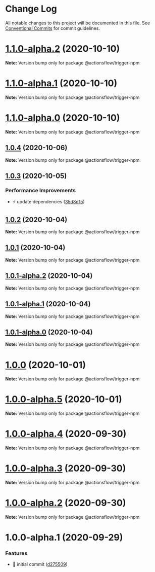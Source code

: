# Change Log

All notable changes to this project will be documented in this file.
See [Conventional Commits](https://conventionalcommits.org) for commit guidelines.

# [1.1.0-alpha.2](https://github.com/actionsflow/actionsflow/compare/@actionsflow/trigger-npm@1.1.0-alpha.1...@actionsflow/trigger-npm@1.1.0-alpha.2) (2020-10-10)

**Note:** Version bump only for package @actionsflow/trigger-npm





# [1.1.0-alpha.1](https://github.com/actionsflow/actionsflow/compare/@actionsflow/trigger-npm@1.1.0-alpha.0...@actionsflow/trigger-npm@1.1.0-alpha.1) (2020-10-10)

**Note:** Version bump only for package @actionsflow/trigger-npm





# [1.1.0-alpha.0](https://github.com/actionsflow/actionsflow/compare/@actionsflow/trigger-npm@1.0.4...@actionsflow/trigger-npm@1.1.0-alpha.0) (2020-10-10)

**Note:** Version bump only for package @actionsflow/trigger-npm





## [1.0.4](https://github.com/actionsflow/actionsflow/compare/@actionsflow/trigger-npm@1.0.3...@actionsflow/trigger-npm@1.0.4) (2020-10-06)

**Note:** Version bump only for package @actionsflow/trigger-npm





## [1.0.3](https://github.com/actionsflow/actionsflow/compare/@actionsflow/trigger-npm@1.0.2...@actionsflow/trigger-npm@1.0.3) (2020-10-05)


### Performance Improvements

* ⚡️ update dependencies ([35d8d15](https://github.com/actionsflow/actionsflow/commit/35d8d15d049f9b8109186449c3405a7c891d1bab))





## [1.0.2](https://github.com/actionsflow/actionsflow/compare/@actionsflow/trigger-npm@1.0.1...@actionsflow/trigger-npm@1.0.2) (2020-10-04)

**Note:** Version bump only for package @actionsflow/trigger-npm





## [1.0.1](https://github.com/actionsflow/actionsflow/compare/@actionsflow/trigger-npm@1.0.1-alpha.2...@actionsflow/trigger-npm@1.0.1) (2020-10-04)

**Note:** Version bump only for package @actionsflow/trigger-npm





## [1.0.1-alpha.2](https://github.com/actionsflow/actionsflow/compare/@actionsflow/trigger-npm@1.0.1-alpha.1...@actionsflow/trigger-npm@1.0.1-alpha.2) (2020-10-04)

**Note:** Version bump only for package @actionsflow/trigger-npm





## [1.0.1-alpha.1](https://github.com/actionsflow/actionsflow/compare/@actionsflow/trigger-npm@1.0.1-alpha.0...@actionsflow/trigger-npm@1.0.1-alpha.1) (2020-10-04)

**Note:** Version bump only for package @actionsflow/trigger-npm





## [1.0.1-alpha.0](https://github.com/actionsflow/actionsflow/compare/@actionsflow/trigger-npm@1.0.0...@actionsflow/trigger-npm@1.0.1-alpha.0) (2020-10-04)

**Note:** Version bump only for package @actionsflow/trigger-npm





# [1.0.0](https://github.com/actionsflow/actionsflow/compare/@actionsflow/trigger-npm@1.0.0-alpha.5...@actionsflow/trigger-npm@1.0.0) (2020-10-01)

**Note:** Version bump only for package @actionsflow/trigger-npm





# [1.0.0-alpha.5](https://github.com/actionsflow/actionsflow/compare/@actionsflow/trigger-npm@1.0.0-alpha.4...@actionsflow/trigger-npm@1.0.0-alpha.5) (2020-10-01)

**Note:** Version bump only for package @actionsflow/trigger-npm





# [1.0.0-alpha.4](https://github.com/actionsflow/actionsflow/compare/@actionsflow/trigger-npm@1.0.0-alpha.3...@actionsflow/trigger-npm@1.0.0-alpha.4) (2020-09-30)

**Note:** Version bump only for package @actionsflow/trigger-npm





# [1.0.0-alpha.3](https://github.com/actionsflow/actionsflow/compare/@actionsflow/trigger-npm@1.0.0-alpha.2...@actionsflow/trigger-npm@1.0.0-alpha.3) (2020-09-30)

**Note:** Version bump only for package @actionsflow/trigger-npm





# [1.0.0-alpha.2](https://github.com/actionsflow/actionsflow/compare/@actionsflow/trigger-npm@1.0.0-alpha.1...@actionsflow/trigger-npm@1.0.0-alpha.2) (2020-09-30)

**Note:** Version bump only for package @actionsflow/trigger-npm





# 1.0.0-alpha.1 (2020-09-29)


### Features

* 🎸 initial commit ([d275509](https://github.com/actionsflow/actionsflow/commit/d2755093e6a0d80d7352f635d147424e4e0747bd))
